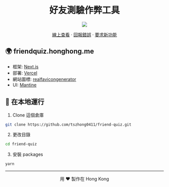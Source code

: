 <h1 align="center">
 好友測驗作弊工具
</h1>

<p align="center">
  <img src="https://socialify.git.ci/tszhong0411/friend-quiz/image?forks=1&issues=1&logo=https://honghong.me/static/images/projects/friend-quiz/logo.png&name=1&owner=1&pattern=Charlie%20Brown&pulls=1&stargazers=1&theme=Dark">
</p>

<p align="center">
    <a href="https://friendquiz.honghong.me" target="blank">線上查看</a>
    ·
    <a href="https://github.com/tszhong0411/friend-quiz/issues/new/choose">回報錯誤</a>
    ·
    <a href="https://github.com/tszhong0411/friend-quiz/issues/new/choose">要求新功能</a>
</p>

## 🌍 friendquiz.honghong.me

- 框架: [Next.js](https://nextjs.org/)
- 部署: [Vercel](https://vercel.com)
- 網站圖標: [realfavicongenerator](https://realfavicongenerator.net/)
- UI: [Mantine](https://mantine.dev)

## 👋 在本地運行

1. Clone 這個倉庫

```sh
git clone https://github.com/tszhong0411/friend-quiz.git
```

2. 更改目錄

```sh
cd friend-quiz
```

3. 安裝 packages

```sh
yarn
```

<hr>
<p align="center">
用 ❤️ 製作在 Hong Kong
</p>
